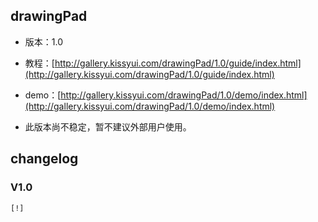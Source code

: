 ## drawingPad

* 版本：1.0
* 教程：[http://gallery.kissyui.com/drawingPad/1.0/guide/index.html](http://gallery.kissyui.com/drawingPad/1.0/guide/index.html)
* demo：[http://gallery.kissyui.com/drawingPad/1.0/demo/index.html](http://gallery.kissyui.com/drawingPad/1.0/demo/index.html)

* 此版本尚不稳定，暂不建议外部用户使用。
## changelog

### V1.0

    [!]


